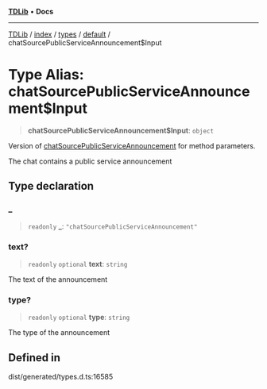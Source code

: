 [**TDLib**](../../../../../../README.md) • **Docs**

***

[TDLib](../../../../../../modules.md) / [index](../../../../../README.md) / [types](../../../README.md) / [default](../README.md) / chatSourcePublicServiceAnnouncement$Input

# Type Alias: chatSourcePublicServiceAnnouncement$Input

> **chatSourcePublicServiceAnnouncement$Input**: `object`

Version of [chatSourcePublicServiceAnnouncement](chatSourcePublicServiceAnnouncement.md) for method parameters.

The chat contains a public service announcement

## Type declaration

### \_

> `readonly` **\_**: `"chatSourcePublicServiceAnnouncement"`

### text?

> `readonly` `optional` **text**: `string`

The text of the announcement

### type?

> `readonly` `optional` **type**: `string`

The type of the announcement

## Defined in

dist/generated/types.d.ts:16585
